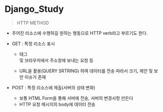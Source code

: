 # Django_Study

> HTTP METHOD

- 주어진 리소스에 수행하길 원하는 행동으로 HTTP verb라고 부르기도 한다.



- GET : 특정 리소스 표시
  - <a> 태그 <form> 및 브라우저에서 주소창에 보내는 요청 등
  - URL을 활용(QUERY SRTRING) 하여 데이터를 전송 따라서 크기, 제안 및 보안 이슈가 존재
- POST : 특정 리소스에 제출(서버의 상태 변화)
  - 보통 HTML Form을 통해 서버에 전송, 서버의 변경사항 만든다
  - HTTP 요청 메시지의 body에 데이터 전송



